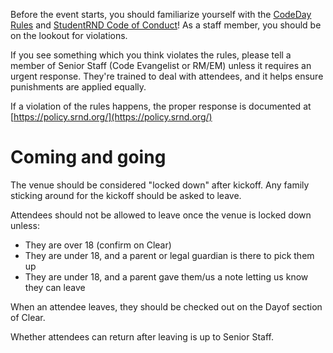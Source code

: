 Before the event starts, you should familiarize yourself with the [CodeDay Rules](https://codeday.org/rules) and [StudentRND Code of Conduct](https://srnd.org/conduct)! As a staff member, you should be on the lookout for violations.

If you see something which you think violates the rules, please tell a member of Senior Staff \(Code Evangelist or RM/EM\) unless it requires an urgent response. They're trained to deal with attendees, and it helps ensure punishments are applied equally.

If a violation of the rules happens, the proper response is documented at [https://policy.srnd.org/](https://policy.srnd.org/)

# Coming and going

The venue should be considered "locked down" after kickoff. Any family sticking around for the kickoff should be asked to leave.

Attendees should not be allowed to leave once the venue is locked down unless:

* They are over 18 \(confirm on Clear\)
* They are under 18, and a parent or legal guardian is there to pick them up
* They are under 18, and a parent gave them/us a note letting us know they can leave

When an attendee leaves, they should be checked out on the Dayof section of Clear.

Whether attendees can return after leaving is up to Senior Staff.



